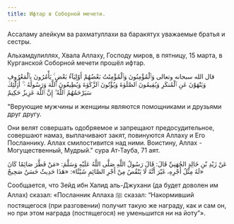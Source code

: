 ```yaml
---
title: Ифтар в Соборной мечети.
---
```


Ассаламу алейкум ва рахматуллахи ва баракятух уважаемые братья и сестры.

Альхамдулиллях, Хвала Аллаху, Господу миров, в пятницу, 15 марта, в Курганской Соборной мечети прошёл ифтар.


قال الله سبحانه وتعالى
وَٱلْمُؤْمِنُونَ وَٱلْمُؤْمِنَٰتُ بَعْضُهُمْ أَوْلِيَآءُ بَعْضٍ ۚ يَأْمُرُونَ بِٱلْمَعْرُوفِ وَيَنْهَوْنَ عَنِ ٱلْمُنكَرِ وَيُقِيمُونَ ٱلصَّلَوٰةَ وَيُؤْتُونَ ٱلزَّكَوٰةَ وَيُطِيعُونَ ٱللَّهَ وَرَسُولَهُ ۥٓ ۚ أُو۟لَٰٓئِكَ سَيَرْحَمُهُمُ ٱللَّهُ ۗ إِنَّ ٱللَّهَ عَزِيزٌ حَكِيمٌ

"Верующие мужчины и женщины являются помощниками и друзьями друг другу. 

Они велят совершать одобряемое и запрещают предосудительное, совершают намаз, выплачивают закят, повинуются Аллаху и Его Посланнику. 
Аллах смилостивится над ними. Воистину, Аллах - Могущественный, Мудрый." сура Ат-Тауба, 71 аят.


عَنْ زَيْدِ بْنِ خَالِدٍ الجُهَنِيِّ قَالَ: قَالَ رَسُولُ اللَّهِ صَلَّى اللَّهُ عَلَيْهِ وَسَلَّمَ: «مَنْ فَطَّرَ صَائِمًا كَانَ لَهُ مِثْلُ أَجْرِهِ، غَيْرَ أَنَّهُ لَا يَنْقُصُ مِنْ أَجْرِ الصَّائِمِ شَيْئًا»: «هَذَا حَدِيثٌ حَسَنٌ صَحِيحٌ»

Сообщается, что Зейд ибн Халид аль-Джухани (да будет доволен им Аллах) сказал: «Посланник Аллаха ﷺ сказал: 
“Накормивший постящегося (при разговении) получит такую же награду, как и сам он, но при этом награда (постящегося) не уменьшится ни на йоту”».

